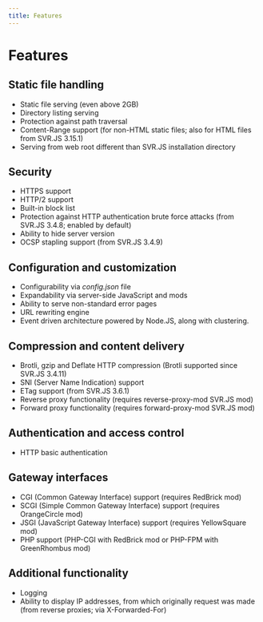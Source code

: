 ```yaml
---
title: Features
---
```


# Features

## Static file handling

- Static file serving (even above 2GB)
- Directory listing serving
- Protection against path traversal
- Content-Range support (for non-HTML static files; also for HTML files from SVR.JS 3.15.1)
- Serving from web root different than SVR.JS installation directory

## Security

- HTTPS support
- HTTP/2 support
- Built-in block list
- Protection against HTTP authentication brute force attacks (from SVR.JS 3.4.8; enabled by default)
- Ability to hide server version
- OCSP stapling support (from SVR.JS 3.4.9)

## Configuration and customization

- Configurability via _config.json_ file
- Expandability via server-side JavaScript and mods
- Ability to serve non-standard error pages
- URL rewriting engine
- Event driven architecture powered by Node.JS, along with clustering.

## Compression and content delivery

- Brotli, gzip and Deflate HTTP compression (Brotli supported since SVR.JS 3.4.11)
- SNI (Server Name Indication) support
- ETag support (from SVR.JS 3.6.1)
- Reverse proxy functionality (requires reverse-proxy-mod SVR.JS mod)
- Forward proxy functionality (requires forward-proxy-mod SVR.JS mod)

## Authentication and access control

- HTTP basic authentication

## Gateway interfaces

- CGI (Common Gateway Interface) support (requires RedBrick mod)
- SCGI (Simple Common Gateway Interface) support (requires OrangeCircle mod)
- JSGI (JavaScript Gateway Interface) support (requires YellowSquare mod)
- PHP support (PHP-CGI with RedBrick mod or PHP-FPM with GreenRhombus mod)

## Additional functionality

- Logging
- Ability to display IP addresses, from which originally request was made (from reverse proxies; via X-Forwarded-For)
